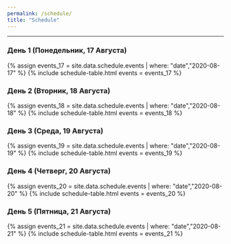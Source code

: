 ```yaml
---
permalink: /schedule/
title: "Schedule"
---
```


---

<h3>День 1 (Понедельник, 17 Августа)</h3>
{% assign events_17 = site.data.schedule.events | where: "date","2020-08-17" %}
{% include schedule-table.html events = events_17 %}

<h3>День 2 (Вторник, 18 Августа)</h3>
{% assign events_18 = site.data.schedule.events | where: "date","2020-08-18" %}
{% include schedule-table.html events = events_18 %}

<h3>День 3 (Среда, 19 Августа)</h3>
{% assign events_19 = site.data.schedule.events | where: "date","2020-08-19" %}
{% include schedule-table.html events = events_19 %}

<h3>День 4 (Четверг, 20 Августа)</h3>
{% assign events_20 = site.data.schedule.events | where: "date","2020-08-20" %}
{% include schedule-table.html events = events_20 %}

<h3>День 5 (Пятница, 21 Августа)</h3>
{% assign events_21 = site.data.schedule.events | where: "date","2020-08-21" %}
{% include schedule-table.html events = events_21 %}

